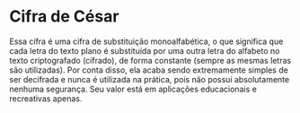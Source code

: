 # Cifra de César

 Essa cifra é uma cifra de substituição monoalfabética, o que significa que cada letra do texto plano é substituída por uma outra letra do alfabeto no texto criptografado (cifrado), de forma constante (sempre as mesmas letras são utilizadas).
 Por conta disso, ela acaba sendo extremamente simples de ser decifrada e nunca é utilizada na prática, pois não possui absolutamente nenhuma segurança. Seu valor está em aplicações educacionais e recreativas apenas.
